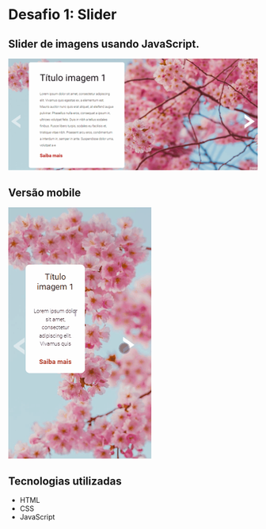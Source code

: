 # Desafio 1: Slider

## Slider de imagens usando JavaScript.

[<img src="src/img/desktop.gif" alt="Exercício de slides usando JavaScript">](https://kellysondias.github.io/desafio-1-js-intermediario/)

## Versão mobile

[<img src="src/img/mobile.gif" alt="Exercício de slides usando JavaScript">](https://kellysondias.github.io/desafio-1-js-intermediario/)

## Tecnologias utilizadas
- HTML
- CSS
- JavaScript
